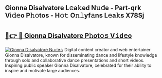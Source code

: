 ## Gionna Disalvatore L𝚎a𝚔ed N𝚞𝚍e - Part-qrk Vi𝚍𝚎o P𝚑𝚘tos - H𝚘𝚝 O𝚗𝚕yf𝚊ns L𝚎a𝚔s X78Sj

# <h2><a href="http://kf1fug.oniu.top/?m=Gionna+Disalvatore">🔗👉 🔴 Gionna Disalvatore P𝚑ot𝚘𝚜 V𝚒d𝚎o</a></h2>

[![Gionna Disalvatore Nu𝚍e𝚜](https://i.imgur.com/0qMVB7G.gif)](http://kf1fug.oniu.top/?m=Gionna+Disalvatore)
Digital content creator and web entertainer Gionna Disalvatore, known for disseminating dance and lifestyle knowledge through solo and collaborative dance presentations and short videos. Inspiring public speaker Gionna Disalvatore, celebrated for their ability to inspire and motivate large audiences.  
